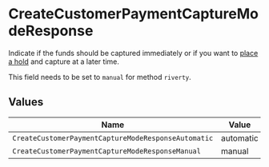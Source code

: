 # CreateCustomerPaymentCaptureModeResponse

Indicate if the funds should be captured immediately or if you want to [place a hold](https://docs.mollie.com/docs/place-a-hold-for-a-payment#/) 
and capture at a later time.

This field needs to be set to `manual` for method `riverty`.


## Values

| Name                                                | Value                                               |
| --------------------------------------------------- | --------------------------------------------------- |
| `CreateCustomerPaymentCaptureModeResponseAutomatic` | automatic                                           |
| `CreateCustomerPaymentCaptureModeResponseManual`    | manual                                              |
